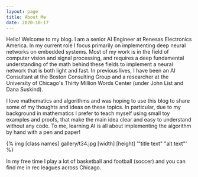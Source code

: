 ```yaml
---
layout: page
title: About Me
date: 2020-10-17
---
```


Hello! Welcome to my blog. I am a senior AI Engineer at Renesas Electronics America. In my current role I focus primarily on implementing deep neural networks on embedded systems. Most of my work is in the field of computer vision and signal processing, and requires a deep fundamental understanding of the math behind these fields to implement a neural network that is both light and fast. In previous lives, I have been an AI Consultant at the Boston Consulting Group and a researcher at the University of Chicago's Thirty Million Words Center (under John List and Dana Suskind).

I love mathematics and algorithms and was hoping to use this blog to share some of my thoughts and ideas on these topics. In particular, due to my background in mathematics I prefer to teach myself using small toy examples and proofs, that make the main idea clear and easy to understand without any code. To me, learning AI is all about implementing the algorithm by hand with a pen and paper!
 

{% img [class names] gallery/t34.jpg [width] [height] '"title text" "alt text"' %}

In my free time I play a lot of basketball and football (soccer) and you can find me in rec leagues across Chicago.

